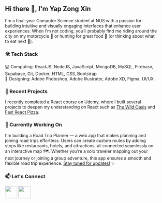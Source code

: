 ## Hi there 👋, I'm Yap Zong Xin
I'm a final-year Computer Science student at NUS with a passion for building intuitive and visually engaging interfaces that enhance user experiences.
When I'm not coding, you’ll probably find me riding around the city on my motorcycle 🛵 or hunting for great food 🍔 (or thinking about what to eat next 🤔).

### 🛠️ Tech Stack
💻 Computing: ReactJS, NodeJS, JavaScript, MongoDB, MySQL, Firebase, Supabase, Git, Docker, HTML, CSS, Bootstrap <br />
🎨 Designing: Adobe Photoshop, Adobe Illustrator, Adobe XD, Figma, UI/UX

### 🌱 Recent Projects
I recently completed a React course on Udemy, where I built several projects to deepen my understanding on React such as <a href="https://the-wild-oasis-blond-chi.vercel.app/">The Wild Oasis</a> and <a href="https://fast-react-pizza-ebon-theta.vercel.app/">Fast React Pizza</a>.

### 🧪 Currently Working On
I'm building a Road Trip Planner — a web app that makes planning and joining road trips effortless. Users can create custom routes by adding stops like restaurants, hotels, and attractions, all connected seamlessly on an interactive map 🗺️. Whether you're a solo traveler mapping out your next journey or joining a group adventure, this app ensures a smooth and flexible road trip experience. [Stay tuned for updates!](https://github.com/yap-zong-xin/road-trip/blob/main/README.md) ✨

### 📫 Let's Connect
<a href="mailto:yapzongxin@hotmail.com" alt="email" style="text-decoration:none">
  <img src="https://cdn-icons-png.flaticon.com/512/2250/2250206.png" style="height:40px" />
</a>
<a href="https://www.linkedin.com/in/yapzongxin" target="_blank" alt="linkedin" style="text-decoration:none">
  <img src="https://upload.wikimedia.org/wikipedia/commons/thumb/c/ca/LinkedIn_logo_initials.png/600px-LinkedIn_logo_initials.png?20140125013055" style="height:40px" />
</a>

<!--
**yap-zong-xin/yap-zong-xin** is a ✨ _special_ ✨ repository because its `README.md` (this file) appears on your GitHub profile.

Here are some ideas to get you started:

- 🔭 I’m currently working on ...
- 🌱 I’m currently learning ...
- 👯 I’m looking to collaborate on ...
- 🤔 I’m looking for help with ...
- 💬 Ask me about ...
- 📫 How to reach me: ...
- 😄 Pronouns: ...
- ⚡ Fun fact: ...
-->
